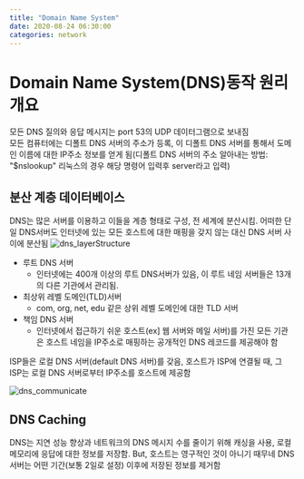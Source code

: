 ```yaml
---
title: "Domain Name System"
date: 2020-08-24 06:30:00
categories: network
---
```

# Domain Name System(DNS)동작 원리 개요
모든 DNS 질의와 응답 메시지는 port 53의 UDP 데이터그램으로 보내짐 <br>
모든 컴퓨터에는 디폴트 DNS 서버의 주소가 등록, 이 디폴트 DNS 서버를 통해서 도메인 이름에 대한 IP주소 정보를 얻게 됨(디폴트 DNS 서버의 주소 알아내는 방법: "$nslookup" 리눅스의 경우 해당 명령어 입력후 server라고 입력)

## 분산 계층 데이터베이스
DNS는 많은 서버를 이용하고 이들을 계층 형태로 구성, 전 세계에 분산시킴. 어떠한 단일 DNS서버도 인터넷에 있는 모든 호스트에 대한 매핑을 갖지 않는 대신 DNS 서버 사이에 분산됨
![dns_layerStructure](https://hankyojeong.github.io/assets/images/dns/dns_layerStructure.png)
- 루트 DNS 서버
  - 인터넷에는 400개 이상의 루트 DNS서버가 있음, 이 루트 네임 서버들은 13개의 다른 기관에서 관리됨.
- 최상위 레벨 도메인(TLD)서버
  - com, org, net, edu 같은 상위 레벨 도메인에 대한 TLD 서버
- 책임 DNS 서버
  - 인터넷에서 접근하기 쉬운 호스트(ex] 웹 서버와 메일 서버)를 가진 모든 기관은 호스트 네임을 IP주소로 매핑하는 공개적인 DNS 레코드를 제공해야 함

ISP들은 로컬 DNS 서버(default DNS 서버)를 갖음, 호스트가 ISP에 연결될 때, 그 ISP는 로컬 DNS 서버로부터 IP주소를 호스트에 제공함

![dns_communicate](https://hankyojeong.github.io/assets/images/dns/dns_communicate.png)
## DNS Caching
DNS는 지연 성능 향상과 네트워크의 DNS 메시지 수를 줄이기 위해 캐싱을 사용, 로컬 메모리에 응답에 대한 정보를 저장함. But, 호스트는 영구적인 것이 아니기 때무네 DNS 서버는 어떤 기간(보통 2일로 설정) 이후에 저장된 정보를 제거함

